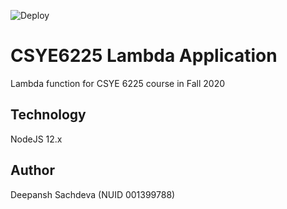 ![Deploy](https://github.com/sachdevade-fall2020/serverless/workflows/Deploy%20lambda%20workflow/badge.svg)
# CSYE6225 Lambda Application
Lambda function for CSYE 6225 course in Fall 2020

## Technology
NodeJS 12.x

## Author
Deepansh Sachdeva (NUID 001399788)